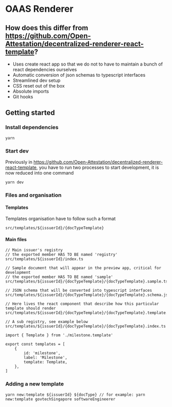 # OAAS Renderer

## How does this differ from https://github.com/Open-Attestation/decentralized-renderer-react-template?

-   Uses create react app so that we do not to have to maintain a bunch of react dependencies ourselves
-   Automatic conversion of json schemas to typescript interfaces
-   Streamlined dev setup
-   CSS reset out of the box
-   Absolute imports
-   Git hooks

## Getting started

### Install dependencies

```
yarn
```

### Start dev

Previously in https://github.com/Open-Attestation/decentralized-renderer-react-template, you have to run two processes to start development, it is now reduced into one command

```
yarn dev
```

### Files and organisation

#### Templates

Templates organisation have to follow such a format

```
src/templates/${issuerId}/{docTypeTemplate}

```

#### Main files

```
// Main issuer's registry
// the exported member HAS TO BE named 'registry'
src/templates/${issuerId}/index.ts

// Sample document that will appear in the preview app, critical for development
// the exported member HAS TO BE named 'sample'
src/templates/${issuerId}/{docTypeTemplate}/{docTypeTemplate}.sample.ts

// JSON schema that will be converted into typescript interfaces
src/templates/${issuerId}/{docTypeTemplate}/{docTypeTemplate}.schema.json

// Here lives the react component that describe how this particular template should render
src/templates/${issuerId}/{docTypeTemplate}/{docTypeTemplate}.template.json

// A sub registry, see example below
src/templates/${issuerId}/{docTypeTemplate}/{docTypeTemplate}.index.ts

import { Template } from './milestone.template'

export const templates = [
    {
        id: 'milestone',
        label: 'Milestone',
        template: Template,
    },
]

```

### Adding a new template

```
yarn new:template ${issuerId} ${docType} // for example: yarn new:template govtechSingapore softwareEngineerer
```
